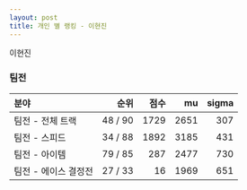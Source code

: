 ```yaml
---
layout: post
title: 개인 별 랭킹 - 이현진
---
```


이현진


### 팀전

| 분야 | 순위 | 점수 | mu | sigma |
|:---|---:|---:|---:|---:|
| 팀전 - 전체 트랙 | 48 / 90 | 1729 | 2651 | 307 |
| 팀전 - 스피드 | 34 / 88 | 1892 | 3185 | 431 |
| 팀전 - 아이템 | 79 / 85 | 287 | 2477 | 730 |
| 팀전 - 에이스 결정전 | 27 / 33 | 16 | 1969 | 651 |
